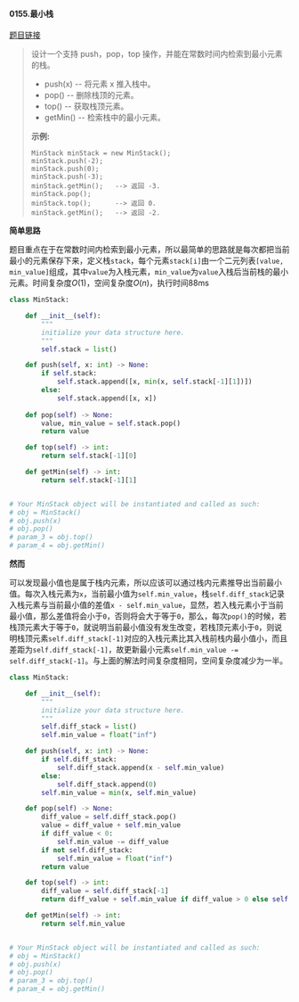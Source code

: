 #### 0155.最小栈

[题目链接](https://leetcode-cn.com/problems/min-stack)

> 设计一个支持 push，pop，top 操作，并能在常数时间内检索到最小元素的栈。
>
> - push(x) -- 将元素 x 推入栈中。
> - pop() -- 删除栈顶的元素。
> - top() -- 获取栈顶元素。
> - getMin() -- 检索栈中的最小元素。
>
> **示例:**
>
> ```
> MinStack minStack = new MinStack();
> minStack.push(-2);
> minStack.push(0);
> minStack.push(-3);
> minStack.getMin();   --> 返回 -3.
> minStack.pop();
> minStack.top();      --> 返回 0.
> minStack.getMin();   --> 返回 -2.
> ```

**简单思路**

题目重点在于在常数时间内检索到最小元素，所以最简单的思路就是每次都把当前最小的元素保存下来，定义栈`stack`，每个元素`stack[i]`由一个二元列表`[value, min_value]`组成，其中`value`为入栈元素，`min_value`为`value`入栈后当前栈的最小元素。时间复杂度$O(1)$，空间复杂度$O(n)$，执行时间88ms

```python
class MinStack:

    def __init__(self):
        """
        initialize your data structure here.
        """
        self.stack = list()

    def push(self, x: int) -> None:
        if self.stack:
            self.stack.append([x, min(x, self.stack[-1][1])])
        else:
            self.stack.append([x, x])
        
    def pop(self) -> None:
        value, min_value = self.stack.pop()
        return value

    def top(self) -> int:
        return self.stack[-1][0]

    def getMin(self) -> int:
        return self.stack[-1][1]


# Your MinStack object will be instantiated and called as such:
# obj = MinStack()
# obj.push(x)
# obj.pop()
# param_3 = obj.top()
# param_4 = obj.getMin()
```

**然而**

可以发现最小值也是属于栈内元素，所以应该可以通过栈内元素推导出当前最小值。每次入栈元素为`x`，当前最小值为`self.min_value`，栈`self.diff_stack`记录入栈元素与当前最小值的差值`x - self.min_value`，显然，若入栈元素小于当前最小值，那么差值将会小于`0`，否则将会大于等于`0`，那么，每次`pop()`的时候，若栈顶元素大于等于`0`，就说明当前最小值没有发生改变，若栈顶元素小于`0`，则说明栈顶元素`self.diff_stack[-1]`对应的入栈元素比其入栈前栈内最小值小，而且差距为`self.diff_stack[-1]`，故更新最小元素`self.min_value -= self.diff_stack[-1]`。与上面的解法时间复杂度相同，空间复杂度减少为一半。

```python
class MinStack:

    def __init__(self):
        """
        initialize your data structure here.
        """
        self.diff_stack = list()
        self.min_value = float("inf")

    def push(self, x: int) -> None:
        if self.diff_stack:
            self.diff_stack.append(x - self.min_value)
        else:
            self.diff_stack.append(0)
        self.min_value = min(x, self.min_value)

    def pop(self) -> None:
        diff_value = self.diff_stack.pop()
        value = diff_value + self.min_value
        if diff_value < 0:
            self.min_value -= diff_value
        if not self.diff_stack:
            self.min_value = float("inf")
        return value

    def top(self) -> int:
        diff_value = self.diff_stack[-1]
        return diff_value + self.min_value if diff_value > 0 else self.min_value

    def getMin(self) -> int:
        return self.min_value


# Your MinStack object will be instantiated and called as such:
# obj = MinStack()
# obj.push(x)
# obj.pop()
# param_3 = obj.top()
# param_4 = obj.getMin()
```

